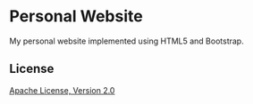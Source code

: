 # Personal Website

My personal website implemented using HTML5 and Bootstrap.

## License
[Apache License, Version 2.0](https://www.apache.org/licenses/LICENSE-2.0)